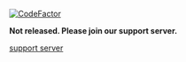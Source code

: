 [![CodeFactor](https://www.codefactor.io/repository/github/ibx34/wrenchboat/badge/master)](https://www.codefactor.io/repository/github/ibx34/wrenchboat/overview/master)

**Not released. Please join our support server.**

[support server](https://discord.gg/q7Uq8TbYvr)

